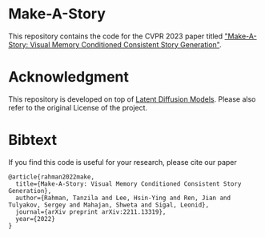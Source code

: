 # Make-A-Story

This repository contains the code for the CVPR 2023 paper titled ["Make-A-Story: Visual Memory Conditioned Consistent Story Generation"](https://arxiv.org/pdf/2211.13319.pdf).

# Acknowledgment

This repository is developed on top of [Latent Diffusion Models]([https://github.com/jiasenlu/vilbert_beta](https://github.com/CompVis/latent-diffusion)). Please also refer to the original License of the project.

# Bibtext

If you find this code is useful for your research, please cite our paper


```
@article{rahman2022make,
  title={Make-A-Story: Visual Memory Conditioned Consistent Story Generation},
  author={Rahman, Tanzila and Lee, Hsin-Ying and Ren, Jian and Tulyakov, Sergey and Mahajan, Shweta and Sigal, Leonid},
  journal={arXiv preprint arXiv:2211.13319},
  year={2022}
}
```
